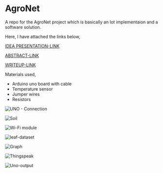 # AgroNet
A repo for the AgroNet project which is basically an Iot implementaion and a software solution.

Here, I have attached the links below,

[IDEA PRESENTATION-LINK](https://drive.google.com/file/d/1olk-wAV2zQO5Y5FrKgHU3j47_5uyxtoi/view?usp=sharing)

[ABSTRACT-LINK](https://drive.google.com/file/d/1b5XukFOHC8vxv84uGxiSXfJGChcNkTjr/view?usp=sharing)

[WRITEUP-LINK](https://drive.google.com/file/d/1JdGBPyE5YQZhFOruQE703Qmr49mBVZEW/view?usp=sharing)

Materials used,
* Arduino uno board with cable
* Temperature sensor
* Jumper wires
* Resistors


![UNO - Connection](https://github.com/KRISHNA-663/AgroNet/assets/93438911/7bfe1e85-f04a-41ab-812f-69cc3021bb33)

![Soil](https://github.com/KRISHNA-663/AgroNet/assets/93438911/12879998-ee43-4002-9842-7b0ff08fff1c)

![Wi-Fi module](https://github.com/KRISHNA-663/AgroNet/assets/93438911/7bfceeb4-1415-4da5-a020-32c98b8e26e1)

![leaf-dataset](https://github.com/KRISHNA-663/AgroNet/assets/93438911/36ef47dd-37f8-4c90-b214-885ffef2e8f5)

![Graph](https://github.com/KRISHNA-663/AgroNet/assets/93438911/c4552b08-8b78-4c82-82ed-a9a1f3a23bd2)

![Thingspeak](https://github.com/KRISHNA-663/AgroNet/assets/93438911/32cefa28-05e0-4eb6-af6b-dfd2dd205629)

![Uno-output](https://github.com/KRISHNA-663/AgroNet/assets/93438911/712c3edf-3440-45e6-b507-cc71d5155b8e)


